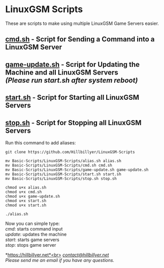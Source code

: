 # LinuxGSM Scripts
These are scripts to make using multiple LinuxGSM Game Servers easier. <br>

## [cmd.sh](https://github.com/Hillbillyer/Basic-Scripts/blob/main/LinuxGSM-Scripts/cmd.sh) - Script for Sending a Command into a LinuxGSM Server <br>
## [game-update.sh](https://github.com/Hillbillyer/Basic-Scripts/blob/main/LinuxGSM-Scripts/game-update.sh) - Script for Updating the Machine and all LinuxGSM Servers <br> *(Please run start.sh after system reboot)* <br>
## [start.sh](https://github.com/Hillbillyer/Basic-Scripts/blob/main/LinuxGSM-Scripts/start.sh) - Script for Starting all LinuxGSM Servers <br>
## [stop.sh](https://github.com/Hillbillyer/Basic-Scripts/blob/main/LinuxGSM-Scripts/stop.sh) - Script for Stopping all LinuxGSM Servers <br>

Run this command to add aliases:<br>
```
git clone https://github.com/Hillbillyer/LinuxGSM-Scripts

mv Basic-Scripts/LinuxGSM-Scripts/alias.sh alias.sh
mv Basic-Scripts/LinuxGSM-Scripts/cmd.sh cmd.sh
mv Basic-Scripts/LinuxGSM-Scripts/game-update.sh game-update.sh
mv Basic-Scripts/LinuxGSM-Scripts/start.sh start.sh
mv Basic-Scripts/LinuxGSM-Scripts/stop.sh stop.sh

chmod u+x alias.sh
chmod u+x cmd.sh
chmod u+x game-update.sh
chmod u+x start.sh
chmod u+x start.sh

./alias.sh 
```
Now you can simple type:<br>
*cmd*: starts command input<br>
*update*: updates the machine<br>
*start*: starts game servers<br>
*stop*: stops game server<br>

*https://hillbillyer.net*<br>
*contact@hillbillyer.net*<br>
*Please send me an email if you have any questions.*<br>